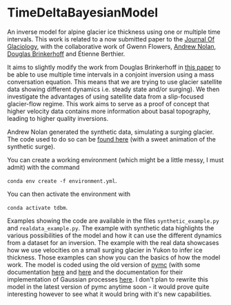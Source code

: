 
# TimeDeltaBayesianModel
An inverse model for alpine glacier ice thickness using one or multiple time intervals.
This work is related to a now submitted paper to the [Journal Of Glaciology](https://www.cambridge.org/core/journals/journal-of-glaciology), with the collaborative work of Gwenn Flowers, [Andrew Nolan](https://github.com/andrewdnolan), [Douglas Brinkerhoff](https://dbrinkerhoff.org/) and Étienne Berthier. 

It aims to slightly modify the work from Douglas Brinkerhoff in [this paper](https://www.frontiersin.org/articles/10.3389/feart.2016.00008/full) 
to be able to use multiple time intervals in a conjoint inversion using a mass conversation equation. This means that we are trying to use glacier satellite data showing different dynamics i.e. steady state and/or surging).
We then investigate the advantages of using satellite data from a slip-focused glacier-flow regime. 
This work aims to serve as a proof of concept that higher velocity data contains more information about basal topography, leading to higher quality inversions. 

Andrew Nolan generated the synthetic data, simulating a surging glacier. The code used to do so can be [found here](https://github.com/andrewdnolan/Harmonic_Beds) (with a sweet animation of the synthetic surge).
<p>

You can create a working environment (which might be a little messy, I must admit) with the command 

`conda env create -f environment.yml`.

You can then activate the environment with 

`conda activate tdbm`.

Examples showing the code are available in the files `synthetic_example.py` and `realdata_example.py`. The example with synthetic data highlights the various possibilities of the model and how it can use the different dynamics from a dataset for an inversion. The example with the real data showcases how we use velocities on a small surging glacier in Yukon to infer ice thickness. Those examples can show you can the basics of how the model work. The model is coded using the old version of [pymc](https://github.com/pymc-devs/pymc2) (with some documentation [here](https://buildmedia.readthedocs.org/media/pdf/pymcmc/stable/pymcmc.pdf) and [here](https://pymcmc.readthedocs.io/en/latest/index.html) and the documentation for their implementation of Gaussian processes [here](https://citeseerx.ist.psu.edu/viewdoc/download?doi=10.1.1.385.4366&rep=rep1&type=pdf). I don't plan to rewrite this model in the latest version of pymc anytime soon - it would prove quite interesting however to see what it would bring with it's new capabilities.

